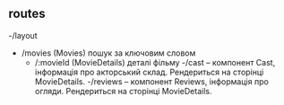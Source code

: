 ## routes

-/layout

- /movies (Movies) пошук за ключовим словом
  - /:movieId (MovieDetails) деталі фільму -/cast – компонент Cast, інформація
    про акторський склад. Рендериться на сторінці MovieDetails. -/reviews –
    компонент Reviews, інформація про огляди. Рендериться на сторінці
    MovieDetails.
